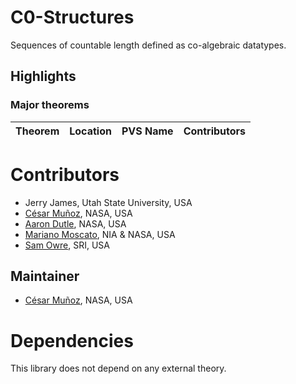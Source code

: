 # C0-Structures

Sequences of countable length defined as co-algebraic datatypes.

## Highlights

### Major theorems

| Theorem | Location | PVS Name | Contributors |
| --- | --- | --- | --- |

# Contributors
* Jerry James, Utah State University, USA
* [César Muñoz](http://shemesh.larc.nasa.gov/people/cam), NASA, USA
* [Aaron Dutle](http://shemesh.larc.nasa.gov/people/amd), NASA, USA
* [Mariano Moscato](https://www.nianet.org/directory/research-staff/mariano-moscato/), NIA & NASA, USA
* [Sam Owre](http://www.csl.sri.com/users/owre), SRI, USA

## Maintainer
* [César Muñoz](http://shemesh.larc.nasa.gov/people/cam), NASA, USA

# Dependencies
This library does not depend on any external theory.
